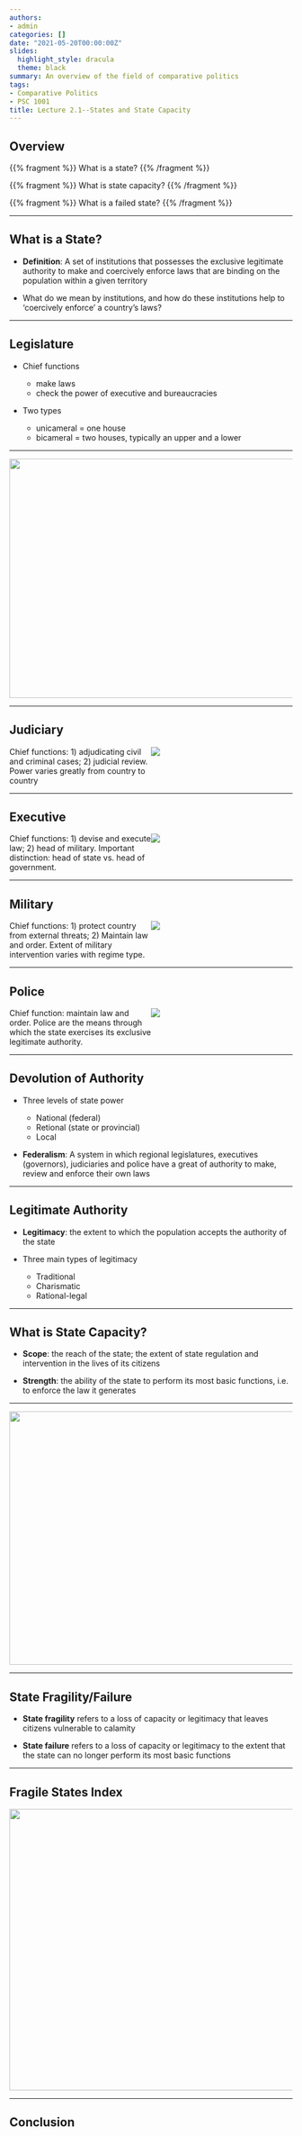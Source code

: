 ```yaml
---
authors: 
- admin
categories: []
date: "2021-05-20T00:00:00Z"
slides:
  highlight_style: dracula
  theme: black
summary: An overview of the field of comparative politics
tags: 
- Comparative Politics
- PSC 1001
title: Lecture 2.1--States and State Capacity
---
```


## Overview 

{{% fragment %}} What is a state? {{% /fragment %}}

{{% fragment %}} What is state capacity? {{% /fragment %}}  

{{% fragment %}} What is a failed state? {{% /fragment %}}

---

## What is a State?

- **Definition**: A set of institutions that possesses the exclusive legitimate authority to make and coercively enforce laws that are binding on the population within a given territory

- What do we mean by institutions, and how do these institutions help to ‘coercively enforce’ a country’s laws? 

---

## Legislature 

- Chief functions
  - make laws
  - check the power of executive and bureaucracies

- Two types
  - unicameral = one house
  - bicameral = two houses, typically an upper and a lower 
  
---

<img src="/media/legislature.png"  height="425" width="700">

---

## Judiciary 

<style>
.container{
    display: flex;
}
.col{
    flex: 1;
}
</style>

<div class="container"> 

<div class="col">
Chief functions: 1) adjudicating civil and criminal cases; 2) judicial review. Power varies greatly from country to country
</div>

<div class="col">
<img src="/media/justice.png">
</div>

</div>

---

## Executive 

<style>
.container{
    display: flex;
}
.col{
    flex: 1;
}
</style>

<div class="container"> 

<div class="col">
Chief functions: 1) devise and execute law; 2) head of military. Important distinction: head of state vs. head of government.
</div>

<div class="col">
<img src="/media/obama-cameron.png">
</div>

</div>

---

## Military

<style>
.container{
    display: flex;
}
.col{
    flex: 1;
}
</style>

<div class="container"> 

<div class="col">
Chief functions: 1) protect country from external threats; 2) Maintain law and order. Extent of military intervention varies with regime type.
</div>

<div class="col">
<img src="/media/cartman1.png">
</div>

</div>

---

## Police 

<style>
.container{
    display: flex;
}
.col{
    flex: 1;
}
</style>

<div class="container"> 

<div class="col">
Chief function: maintain law and order. Police are the means through which the state exercises its exclusive legitimate authority.
</div>

<div class="col">
<img src="/media/cartman2.png">
</div>

</div>

---

## Devolution of Authority

- Three levels of state power
  - National (federal)
  - Retional (state or provincial)
  - Local

- **Federalism**: A system in which regional legislatures, executives (governors), judiciaries and police have a great of authority to make, review and enforce their own laws 

---

## Legitimate Authority

- **Legitimacy**: the extent to which the population accepts the authority of the state

- Three main types of legitimacy
  - Traditional
  - Charismatic
  - Rational-legal

---

## What is State Capacity? 

- **Scope**: the reach of the state; the extent of state regulation and intervention in the lives of its citizens

- **Strength**: the ability of the state to perform its most basic functions, i.e. to enforce the law it generates

---

<img src="/media/scope-strength.png"  height="450" width="600">

---

## State Fragility/Failure

- **State fragility** refers to a loss of capacity or legitimacy that leaves citizens vulnerable to calamity

- **State failure** refers to a loss of capacity or legitimacy to the extent that the state can no longer perform its most basic functions

--- 

## Fragile States Index

<img src="/media/fragility.png" height="500" width="750">

---

## Conclusion




